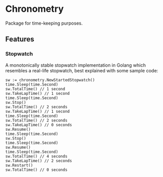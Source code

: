 # Chronometry
Package for time-keeping purposes.

## Features

### Stopwatch
A monotonically stable stopwatch implementation in Golang which resembles a real-life stopwatch, best explained with some sample code:

    sw := chronometry.NewStartedStopwatch()
    time.Sleep(time.Second)
    sw.TotalTime() // 1 second
    sw.TakeLapTime() // 1 second
    time.Sleep(time.Second)
    sw.Stop()
    sw.TotalTime() // 2 seconds
    sw.TakeLapTime() // 1 second
    time.Sleep(time.Second)
    sw.TotalTime() // 2 seconds
    sw.TakeLapTime() // 0 seconds
    sw.Resume()
    time.Sleep(time.Second)
    sw.Stop()
    time.Sleep(time.Second)
    sw.Resume()
    time.Sleep(time.Second)
    sw.TotalTime() // 4 seconds
    sw.TakeLapTime() // 2 seconds
    sw.Restart()
    sw.TotalTime() // 0 seconds
